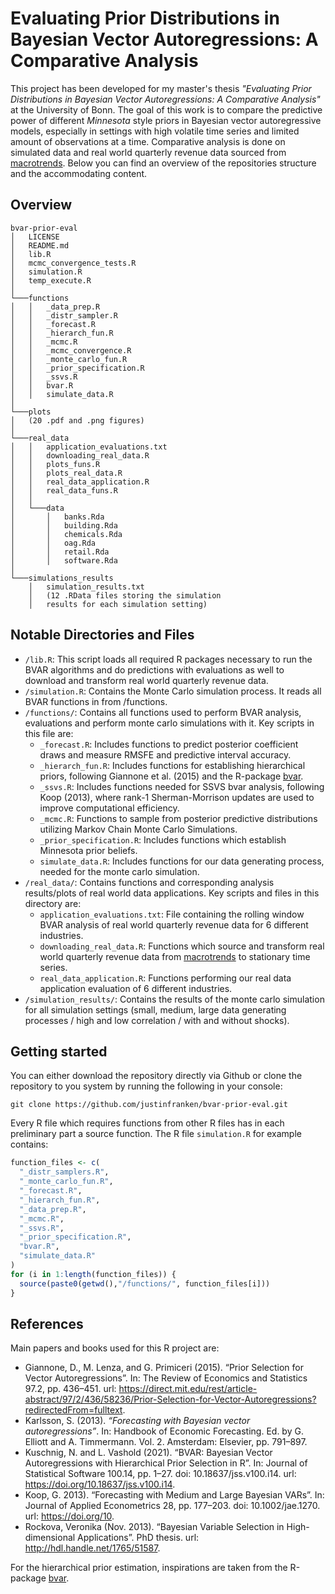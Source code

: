 # Evaluating Prior Distributions in Bayesian Vector Autoregressions: A Comparative Analysis

This project has been developed for my master's thesis *"Evaluating Prior Distributions in Bayesian Vector Autoregressions: A Comparative Analysis"* at the University of Bonn. The goal of this work is to compare the predictive power of different *Minnesota* style priors in Bayesian vector autoregressive models, especially in settings with high volatile time series and limited amount of observations at a time. Comparative analysis is done on simulated data and real world quarterly revenue data sourced from [macrotrends](https://www.macrotrends.net/). Below you can find an overview of the repositories structure and the accommodating content.

## Overview

```         
bvar-prior-eval
│   LICENSE
│   README.md
│   lib.R
│   mcmc_convergence_tests.R
│   simulation.R
│   temp_execute.R
│
└───functions
│   │   _data_prep.R
│   │   _distr_sampler.R
│   │   _forecast.R
│   │   _hierarch_fun.R
│   │   _mcmc.R
│   │   _mcmc_convergence.R
│   │   _monte_carlo_fun.R
│   │   _prior_specification.R
│   │   _ssvs.R
│   │   bvar.R
│   │   simulate_data.R
│
└───plots
│   (20 .pdf and .png figures)
│
└───real_data
│   │   application_evaluations.txt
│   │   downloading_real_data.R
│   │   plots_funs.R
│   │   plots_real_data.R
│   │   real_data_application.R
│   │   real_data_funs.R
│   │
│   └───data
│       │   banks.Rda
│       │   building.Rda
│       │   chemicals.Rda
│       │   oag.Rda
│       │   retail.Rda
│       │   software.Rda
│   
└───simulations_results
    │   simulation_results.txt
    │   (12 .RData files storing the simulation
    │   results for each simulation setting)
```

## Notable Directories and Files

-   `/lib.R`: This script loads all required R packages necessary to run the BVAR algorithms and do predictions with evaluations as well to download and transform real world quarterly revenue data.
-   `/simulation.R`: Contains the Monte Carlo simulation process. It reads all BVAR functions in from /functions.
-   `/functions/`: Contains all functions used to perform BVAR analysis, evaluations and perform monte carlo simulations with it. Key scripts in this file are:
    -   `_forecast.R`: Includes functions to predict posterior coefficient draws and measure RMSFE and predictive interval accuracy.
    -   `_hierarch_fun.R`: Includes functions for establishing hierarchical priors, following Giannone et al. (2015) and the R-package [bvar](https://github.com/nk027/bvar).
    -   `_ssvs.R`: Includes functions needed for SSVS bvar analysis, following Koop (2013), where rank-1 Sherman-Morrison updates are used to improve computational efficiency.
    -   `_mcmc.R`: Functions to sample from posterior predictive distributions utilizing Markov Chain Monte Carlo Simulations.
    -   `_prior_specification.R`: Includes functions which establish Minnesota prior beliefs.
    -   `simulate_data.R`: Includes functions for our data generating process, needed for the monte carlo simulation.
-   `/real_data/`: Contains functions and corresponding analysis results/plots of real world data applications. Key scripts and files in this directory are:
    -   `application_evaluations.txt`: File containing the rolling window BVAR analysis of real world quarterly revenue data for 6 different industries.
    -   `downloading_real_data.R`: Functions which source and transform real world quarterly revenue data from [macrotrends](https://www.macrotrends.net/) to stationary time series.
    -   `real_data_application.R`: Functions performing our real data application evaluation of 6 different industries.
-   `/simulation_results/`: Contains the results of the monte carlo simulation for all simulation settings (small, medium, large data generating processes / high and low correlation / with and without shocks).

## Getting started

You can either download the repository directly via Github or clone the repository to you system by running the following in your console:

```         
git clone https://github.com/justinfranken/bvar-prior-eval.git
```

Every R file which requires functions from other R files has in each preliminary part a source function. The R file `simulation.R` for example contains:

``` r
function_files <- c(
  "_distr_samplers.R",
  "_monte_carlo_fun.R",
  "_forecast.R",
  "_hierarch_fun.R",
  "_data_prep.R",
  "_mcmc.R",
  "_ssvs.R",
  "_prior_specification.R",
  "bvar.R",
  "simulate_data.R"
)
for (i in 1:length(function_files)) {
  source(paste0(getwd(),"/functions/", function_files[i]))
}
```

## References

Main papers and books used for this R project are: 
* Giannone, D., M. Lenza, and G. Primiceri (2015). “Prior Selection for Vector Autoregressions”. In: The Review of Economics and Statistics 97.2, pp. 436–451. url: <https://direct.mit.edu/rest/article-abstract/97/2/436/58236/Prior-Selection-for-Vector-Autoregressions?redirectedFrom=fulltext>. 
* Karlsson, S. (2013). *“Forecasting with Bayesian vector autoregressions”*. In: Handbook of Economic Forecasting. Ed. by G. Elliott and A. Timmermann. Vol. 2. Amsterdam: Elsevier, pp. 791–897. 
* Kuschnig, N. and L. Vashold (2021). “BVAR: Bayesian Vector Autoregressions with Hierarchical Prior Selection in R”. In: Journal of Statistical Software 100.14, pp. 1–27. doi: 10.18637/jss.v100.i14. url: <https://doi.org/10.18637/jss.v100.i14>. 
* Koop, G. 2013). “Forecasting with Medium and Large Bayesian VARs”. In: Journal of Applied Econometrics 28, pp. 177–203. doi: 10.1002/jae.1270. url: <https://doi.org/10>. 
* Rockova, Veronika (Nov. 2013). “Bayesian Variable Selection in High-dimensional Applications”. PhD thesis. url: <http://hdl.handle.net/1765/51587>.

For the hierarchical prior estimation, inspirations are taken from the R-package [bvar](https://github.com/nk027/bvar).
